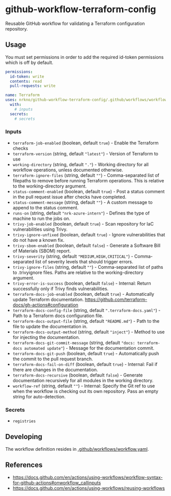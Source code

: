 # github-workflow-terraform-config

Reusable GitHub workflow for validating a Terraform configuration repository.

## Usage

You must set permissions in order to add the required id-token permissions which is off by default.

```yaml
permissions:
  id-token: write
  contents: read
  pull-requests: write

name: Terraform
uses: nrkno/github-workflow-terraform-config/.github/workflows/workflow.yaml@v4.0.0
  with:
    # inputs
  secrets:
    # secrets
```

<!-- autodoc start -->
### Inputs
- `terraform-job-enabled` (boolean, default `true`) - Enable the Terraform checks
- `terraform-version` (string, default `"latest"`) - Version of Terraform to use
- `working-directory` (string, default `"."`) - Working directory for all workflow operations, unless documented otherwise.
- `terraform-ignore-files` (string, default `""`) - Comma-separated list of filepaths to remove before running Terraform operations. This is relative to the working-directory argument.
- `status-comment-enabled` (boolean, default `true`) - Post a status comment in the pull request issue after checks have completed.
- `status-comment-message` (string, default `""`) - A custom message to append to the status comment.
- `runs-on` (string, default `"nrk-azure-intern"`) - Defines the type of machine to run the jobs on.
- `trivy-job-enabled` (boolean, default `true`) - Scan repository for IaC vulnerabilities using Trivy.
- `trivy-ignore-unfixed` (boolean, default `true`) - Ignore vulnerabilities that do not have a known fix.
- `trivy-sbom-enabled` (boolean, default `false`) - Generate a Software Bill of Materials (SBOM) report.
- `trivy-severity` (string, default `"MEDIUM,HIGH,CRITICAL"`) - Comma-separated list of severity levels that should trigger errors.
- `trivy-ignore-files` (string, default `""`) - Comma-separated list of paths to .trivyignore files. Paths are relative to the working-directory argument.
- `trivy-error-is-success` (boolean, default `false`) - Internal: Return successfully only if Trivy finds vulnerabilities.
- `terraform-docs-job-enabled` (boolean, default `true`) - Automatically update Terraform documentation. https://github.com/terraform-docs/gh-actions#configuration
- `terraform-docs-config-file` (string, default `".terraform-docs.yaml"`) - Path to a Terraform docs configuration file.
- `terraform-docs-output-file` (string, default `"README.md"`) - Path to the file to update the documentation in.
- `terraform-docs-output-method` (string, default `"inject"`) - Method to use for injecting the documentation.
- `terraform-docs-git-commit-message` (string, default `"docs: terraform-docs automated update"`) - Message for the documentation commit.
- `terraform-docs-git-push` (boolean, default `true`) - Automatically push the commit to the pull request branch.
- `terraform-docs-fail-on-diff` (boolean, default `true`) - Internal: Fail if there are changes in the documentation.
- `terraform-docs-recursive` (boolean, default `false`) - Generate documentation recursively for all modules in the working directory.
- `workflow-ref` (string, default `""`) - Internal: Specify the Git ref to use when the workflow is checking out its own repository. Pass an empty string for auto-detection.

### Secrets
- `registries`
<!-- autodoc end -->

## Developing

The workflow definition resides in [.github/workflows/workflow.yaml](./.github/workflows/workflow.yaml).

## References

- https://docs.github.com/en/actions/using-workflows/workflow-syntax-for-github-actions#onworkflow_callinputs
- https://docs.github.com/en/actions/using-workflows/reusing-workflows
